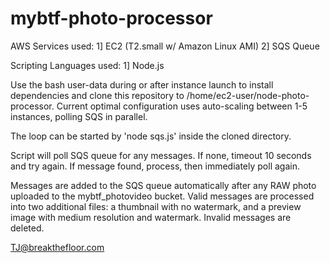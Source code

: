 # mybtf-photo-processor

AWS Services used:
1] EC2 (T2.small w/ Amazon Linux AMI)
2] SQS Queue

Scripting Languages used:
1] Node.js

Use the bash user-data during or after instance launch to install dependencies and clone this repository to /home/ec2-user/node-photo-processor.
Current optimal configuration uses auto-scaling between 1-5 instances, polling SQS in parallel.

The loop can be started by 'node sqs.js' inside the cloned directory.

Script will poll SQS queue for any messages. If none, timeout 10 seconds and try again.  If message found, process, then immediately poll again.

Messages are added to the SQS queue automatically after any RAW photo uploaded to the mybtf_photovideo bucket. Valid messages are processed into two additional files: a thumbnail with no watermark, and a preview image with medium resolution and watermark. Invalid messages are deleted. 

TJ@breakthefloor.com
